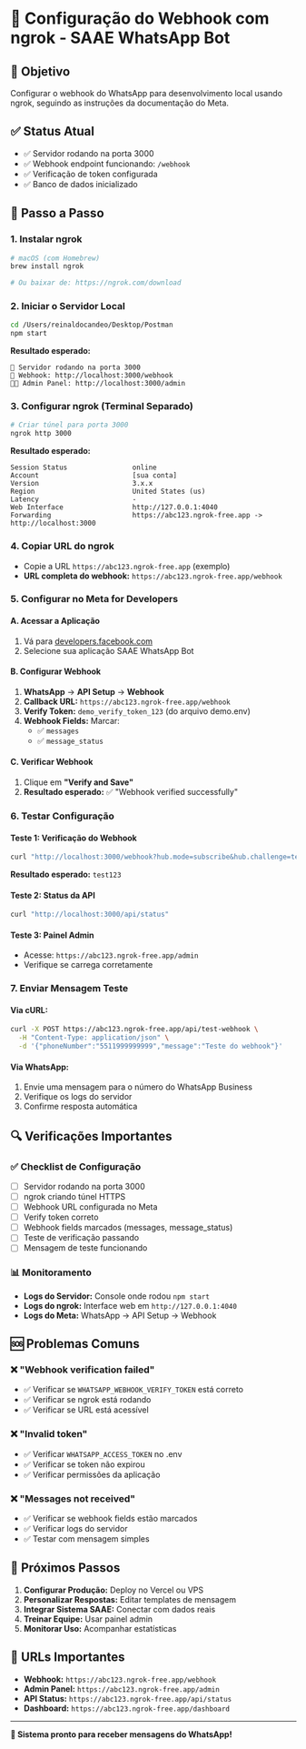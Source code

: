 # 🔧 Configuração do Webhook com ngrok - SAAE WhatsApp Bot

## 🎯 Objetivo
Configurar o webhook do WhatsApp para desenvolvimento local usando ngrok, seguindo as instruções da documentação do Meta.

## ✅ Status Atual
- ✅ Servidor rodando na porta 3000
- ✅ Webhook endpoint funcionando: `/webhook`
- ✅ Verificação de token configurada
- ✅ Banco de dados inicializado

## 🚀 Passo a Passo

### 1. **Instalar ngrok**
```bash
# macOS (com Homebrew)
brew install ngrok

# Ou baixar de: https://ngrok.com/download
```

### 2. **Iniciar o Servidor Local**
```bash
cd /Users/reinaldocandeo/Desktop/Postman
npm start
```
**Resultado esperado:**
```
🚀 Servidor rodando na porta 3000
📱 Webhook: http://localhost:3000/webhook
👨‍💼 Admin Panel: http://localhost:3000/admin
```

### 3. **Configurar ngrok (Terminal Separado)**
```bash
# Criar túnel para porta 3000
ngrok http 3000
```

**Resultado esperado:**
```
Session Status                online
Account                       [sua conta]
Version                       3.x.x
Region                        United States (us)
Latency                       -
Web Interface                 http://127.0.0.1:4040
Forwarding                    https://abc123.ngrok-free.app -> http://localhost:3000
```

### 4. **Copiar URL do ngrok**
- Copie a URL `https://abc123.ngrok-free.app` (exemplo)
- **URL completa do webhook:** `https://abc123.ngrok-free.app/webhook`

### 5. **Configurar no Meta for Developers**

#### A. Acessar a Aplicação
1. Vá para [developers.facebook.com](https://developers.facebook.com)
2. Selecione sua aplicação SAAE WhatsApp Bot

#### B. Configurar Webhook
1. **WhatsApp** → **API Setup** → **Webhook**
2. **Callback URL:** `https://abc123.ngrok-free.app/webhook`
3. **Verify Token:** `demo_verify_token_123` (do arquivo demo.env)
4. **Webhook Fields:** Marcar:
   - ✅ `messages`
   - ✅ `message_status`

#### C. Verificar Webhook
1. Clique em **"Verify and Save"**
2. **Resultado esperado:** ✅ "Webhook verified successfully"

### 6. **Testar Configuração**

#### Teste 1: Verificação do Webhook
```bash
curl "http://localhost:3000/webhook?hub.mode=subscribe&hub.challenge=test123&hub.verify_token=demo_verify_token_123"
```
**Resultado esperado:** `test123`

#### Teste 2: Status da API
```bash
curl "http://localhost:3000/api/status"
```

#### Teste 3: Painel Admin
- Acesse: `https://abc123.ngrok-free.app/admin`
- Verifique se carrega corretamente

### 7. **Enviar Mensagem Teste**

#### Via cURL:
```bash
curl -X POST https://abc123.ngrok-free.app/api/test-webhook \
  -H "Content-Type: application/json" \
  -d '{"phoneNumber":"5511999999999","message":"Teste do webhook"}'
```

#### Via WhatsApp:
1. Envie uma mensagem para o número do WhatsApp Business
2. Verifique os logs do servidor
3. Confirme resposta automática

## 🔍 Verificações Importantes

### ✅ Checklist de Configuração
- [ ] Servidor rodando na porta 3000
- [ ] ngrok criando túnel HTTPS
- [ ] Webhook URL configurada no Meta
- [ ] Verify token correto
- [ ] Webhook fields marcados (messages, message_status)
- [ ] Teste de verificação passando
- [ ] Mensagem de teste funcionando

### 📊 Monitoramento
- **Logs do Servidor:** Console onde rodou `npm start`
- **Logs do ngrok:** Interface web em `http://127.0.0.1:4040`
- **Logs do Meta:** WhatsApp → API Setup → Webhook

## 🆘 Problemas Comuns

### ❌ "Webhook verification failed"
- ✅ Verificar se `WHATSAPP_WEBHOOK_VERIFY_TOKEN` está correto
- ✅ Verificar se ngrok está rodando
- ✅ Verificar se URL está acessível

### ❌ "Invalid token"
- ✅ Verificar `WHATSAPP_ACCESS_TOKEN` no .env
- ✅ Verificar se token não expirou
- ✅ Verificar permissões da aplicação

### ❌ "Messages not received"
- ✅ Verificar se webhook fields estão marcados
- ✅ Verificar logs do servidor
- ✅ Testar com mensagem simples

## 🎉 Próximos Passos

1. **Configurar Produção:** Deploy no Vercel ou VPS
2. **Personalizar Respostas:** Editar templates de mensagem
3. **Integrar Sistema SAAE:** Conectar com dados reais
4. **Treinar Equipe:** Usar painel admin
5. **Monitorar Uso:** Acompanhar estatísticas

## 📱 URLs Importantes

- **Webhook:** `https://abc123.ngrok-free.app/webhook`
- **Admin Panel:** `https://abc123.ngrok-free.app/admin`
- **API Status:** `https://abc123.ngrok-free.app/api/status`
- **Dashboard:** `https://abc123.ngrok-free.app/dashboard`

---

**🎯 Sistema pronto para receber mensagens do WhatsApp!**
